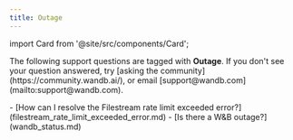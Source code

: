 ```yaml
---
title: Outage 
---
```

import Card from '@site/src/components/Card';

<Card className="card-support-index">
  <p>The following support questions are tagged with <b>Outage</b>. If you don't see 
your question answered, try [asking the community](https://community.wandb.ai/), 
or email [support@wandb.com](mailto:support@wandb.com).</p>
</Card>
- [How can I resolve the Filestream rate limit exceeded error?](filestream_rate_limit_exceeded_error.md)
- [Is there a W&B outage?](wandb_status.md)
